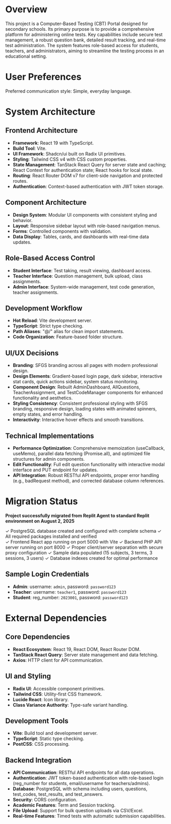 # Overview

This project is a Computer-Based Testing (CBT) Portal designed for secondary schools. Its primary purpose is to provide a comprehensive platform for administering online tests. Key capabilities include secure test management, a robust question bank, detailed result tracking, and real-time test administration. The system features role-based access for students, teachers, and administrators, aiming to streamline the testing process in an educational setting.

# User Preferences

Preferred communication style: Simple, everyday language.

# System Architecture

## Frontend Architecture
- **Framework**: React 19 with TypeScript.
- **Build Tool**: Vite.
- **UI Framework**: Shadcn/ui built on Radix UI primitives.
- **Styling**: Tailwind CSS v4 with CSS custom properties.
- **State Management**: TanStack React Query for server state and caching; React Context for authentication state; React hooks for local state.
- **Routing**: React Router DOM v7 for client-side navigation and protected routes.
- **Authentication**: Context-based authentication with JWT token storage.

## Component Architecture
- **Design System**: Modular UI components with consistent styling and behavior.
- **Layout**: Responsive sidebar layout with role-based navigation menus.
- **Forms**: Controlled components with validation.
- **Data Display**: Tables, cards, and dashboards with real-time data updates.

## Role-Based Access Control
- **Student Interface**: Test taking, result viewing, dashboard access.
- **Teacher Interface**: Question management, bulk upload, class assignments.
- **Admin Interface**: System-wide management, test code generation, teacher assignments.

## Development Workflow
- **Hot Reload**: Vite development server.
- **TypeScript**: Strict type checking.
- **Path Aliases**: "@/" alias for clean import statements.
- **Code Organization**: Feature-based folder structure.

## UI/UX Decisions
- **Branding**: SFGS branding across all pages with modern professional design.
- **Design Elements**: Gradient-based login page, dark sidebar, interactive stat cards, quick actions sidebar, system status monitoring.
- **Component Design**: Rebuilt AdminDashboard, AllQuestions, TeacherAssignment, and TestCodeManager components for enhanced functionality and aesthetics.
- **Styling Consistency**: Consistent professional styling with SFGS branding, responsive design, loading states with animated spinners, empty states, and error handling.
- **Interactivity**: Interactive hover effects and smooth transitions.

## Technical Implementations
- **Performance Optimization**: Comprehensive memoization (useCallback, useMemo), parallel data fetching (Promise.all), and optimized file structures for admin components.
- **Edit Functionality**: Full edit question functionality with interactive modal interface and PUT endpoint for updates.
- **API Integration**: Robust RESTful API endpoints, proper error handling (e.g., badRequest method), and corrected database column references.

# Migration Status

**Project successfully migrated from Replit Agent to standard Replit environment on August 2, 2025**

✓ PostgreSQL database created and configured with complete schema
✓ All required packages installed and verified  
✓ Frontend React app running on port 5000 with Vite
✓ Backend PHP API server running on port 8000
✓ Proper client/server separation with secure proxy configuration
✓ Sample data populated (15 subjects, 3 terms, 3 sessions, 3 users)
✓ Database indexes created for optimal performance

## Sample Login Credentials
- **Admin**: username: `admin`, password: `password123`
- **Teacher**: username: `teacher1`, password: `password123`  
- **Student**: reg_number: `2023001`, password: `password123`

# External Dependencies

## Core Dependencies
- **React Ecosystem**: React 19, React DOM, React Router DOM.
- **TanStack React Query**: Server state management and data fetching.
- **Axios**: HTTP client for API communication.

## UI and Styling
- **Radix UI**: Accessible component primitives.
- **Tailwind CSS**: Utility-first CSS framework.
- **Lucide React**: Icon library.
- **Class Variance Authority**: Type-safe variant handling.

## Development Tools
- **Vite**: Build tool and development server.
- **TypeScript**: Static type checking.
- **PostCSS**: CSS processing.

## Backend Integration
- **API Communication**: RESTful API endpoints for all data operations.
- **Authentication**: JWT token-based authentication with role-based login (reg_number for students, email/username for teachers/admins).
- **Database**: PostgreSQL with schema including users, questions, test_codes, test_results, and test_answers.
- **Security**: CORS configuration.
- **Academic Features**: Term and Session tracking.
- **File Upload**: Support for bulk question uploads via CSV/Excel.
- **Real-time Features**: Timed tests with automatic submission capabilities.